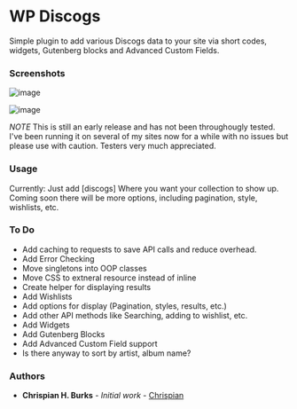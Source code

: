 # WP Discogs

Simple plugin to add various Discogs data to your site via short codes, widgets, Gutenberg blocks and Advanced Custom Fields.

### Screenshots
![image](https://user-images.githubusercontent.com/2103510/53671068-7631e400-3c42-11e9-9aca-bc9a844d638b.png)

![image](https://user-images.githubusercontent.com/2103510/53671067-7631e400-3c42-11e9-8b5d-f8c12e1763b7.png)

*NOTE* This is still an early release and has not been throughougly tested. I've been running it on several of my sites now for a while with no issues but please use with caution. Testers very much appreciated.

### Usage

Currently: Just add [discogs] Where you want your collection to show up. Coming soon there will be more options, including pagination, style, wishlists, etc.

### To Do

- Add caching to requests to save API calls and reduce overhead.
- Add Error Checking
- Move singletons into OOP classes
- Move CSS to extneral resource instead of inline
- Create helper for displaying results
- Add Wishlists
- Add options for display (Pagination, styles, results, etc.)
- Add other API methods like Searching, adding to wishlist, etc.
- Add Widgets
- Add Gutenberg Blocks
- Add Advanced Custom Field support
- Is there anyway to sort by artist, album name?

### Authors

* **Chrispian H. Burks** - *Initial work* - [Chrispian](https://github.com/chrispian)

